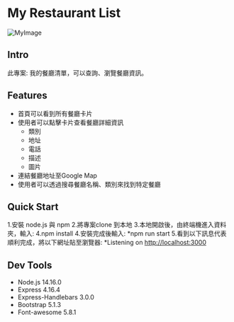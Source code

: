 # My Restaurant List
![MyImage](https://drive.google.com/file/d/169IHiKat5rKjhGXxW2uki1QqFxKDEMZk/view?usp=sharing)

## Intro
此專案: 我的餐廳清單，可以查詢、瀏覽餐廳資訊。

## Features
* 首頁可以看到所有餐廳卡片
* 使用者可以點擊卡片查看餐廳詳細資訊
    * 類別
    * 地址
    * 電話
    * 描述
    * 圖片
* 連結餐廳地址至Google Map
* 使用者可以透過搜尋餐廳名稱、類別來找到特定餐廳

##  Quick Start
1.安裝 node.js 與 npm
2.將專案clone 到本地
3.本地開啟後，由終端機進入資料夾，輸入:
4.npm install
4.安裝完成後輸入:
    *npm run start
5.看到以下訊息代表順利完成，將以下網址貼至瀏覽器:
    *Listening on [http://localhost:3000](http://localhost:3000)

## Dev Tools
  * Node.js 14.16.0
  * Express 4.16.4
  * Express-Handlebars 3.0.0
  * Bootstrap 5.1.3
  * Font-awesome 5.8.1


  




